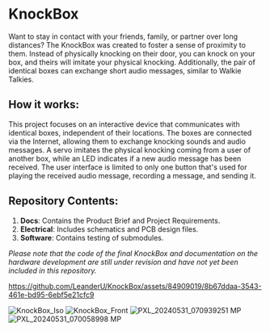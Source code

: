 # KnockBox

Want to stay in contact with your friends, family, or partner over long distances? The KnockBox was created to foster a sense of proximity to them. Instead of physically knocking on their door, you can knock on your box, and theirs will imitate your physical knocking. Additionally, the pair of identical boxes can exchange short audio messages, similar to Walkie Talkies.  

## How it works:

This project focuses on an interactive device that communicates with identical boxes, independent of their locations. The boxes are connected via the Internet, allowing them to exchange knocking sounds and audio messages. A servo imitates the physical knocking coming from a user of another box, while an LED indicates if a new audio message has been received. The user interface is limited to only one button that's used for playing the received audio message, recording a message, and sending it.

## Repository Contents:

1. **Docs**: Contains the Product Brief and Project Requirements.
2. **Electrical**: Includes schematics and PCB design files.
3. **Software**: Contains testing of submodules.

*Please note that the code of the final KnockBox and documentation on the hardware development are still under revision and have not yet been included in this repository.*

https://github.com/LeanderU/KnockBox/assets/84909019/8b67ddaa-3543-461e-bd95-6ebf5e21cfc9

![KnockBox_Iso](https://github.com/LeanderU/KnockBox/assets/84909019/fc34830a-a89c-4137-9323-e6863b8ff08e)
![KnockBox_Front](https://github.com/LeanderU/KnockBox/assets/84909019/620053fa-f0c2-42e6-9f3c-d58df0999d6d)
![PXL_20240531_070939251 MP](https://github.com/LeanderU/KnockBox/assets/84909019/92bcf847-aa77-4c01-befa-887e7bbecb92)
![PXL_20240531_070058998 MP](https://github.com/LeanderU/KnockBox/assets/84909019/95b36a99-efc3-42f3-9e7e-e4c401280679)


